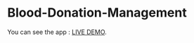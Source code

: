 # Blood-Donation-Management
You can see the app : [LIVE DEMO](https://blooddonationmanagement.herokuapp.com/).
